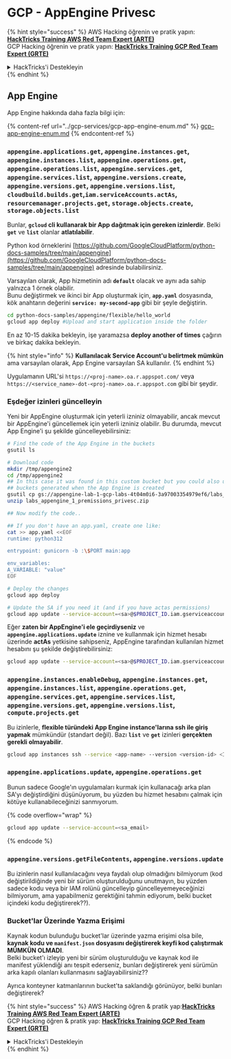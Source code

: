 # GCP - AppEngine Privesc

{% hint style="success" %}
AWS Hacking öğrenin ve pratik yapın:<img src="/.gitbook/assets/image.png" alt="" data-size="line">[**HackTricks Training AWS Red Team Expert (ARTE)**](https://training.hacktricks.xyz/courses/arte)<img src="/.gitbook/assets/image.png" alt="" data-size="line">\
GCP Hacking öğrenin ve pratik yapın: <img src="/.gitbook/assets/image (2).png" alt="" data-size="line">[**HackTricks Training GCP Red Team Expert (GRTE)**<img src="/.gitbook/assets/image (2).png" alt="" data-size="line">](https://training.hacktricks.xyz/courses/grte)

<details>

<summary>HackTricks'i Destekleyin</summary>

* [**abonelik planlarını**](https://github.com/sponsors/carlospolop) kontrol edin!
* **Katılın** 💬 [**Discord grubuna**](https://discord.gg/hRep4RUj7f) veya [**telegram grubuna**](https://t.me/peass) veya **bizi takip edin** **Twitter'da** 🐦 [**@hacktricks\_live**](https://twitter.com/hacktricks\_live)**.**
* **HackTricks'e PR göndererek hacking ipuçlarını paylaşın** [**HackTricks**](https://github.com/carlospolop/hacktricks) ve [**HackTricks Cloud**](https://github.com/carlospolop/hacktricks-cloud) github depolarına.

</details>
{% endhint %}

## App Engine

App Engine hakkında daha fazla bilgi için:

{% content-ref url="../gcp-services/gcp-app-engine-enum.md" %}
[gcp-app-engine-enum.md](../gcp-services/gcp-app-engine-enum.md)
{% endcontent-ref %}

### `appengine.applications.get`, `appengine.instances.get`, `appengine.instances.list`, `appengine.operations.get`, `appengine.operations.list`, `appengine.services.get`, `appengine.services.list`, `appengine.versions.create`, `appengine.versions.get`, `appengine.versions.list`, `cloudbuild.builds.get`,`iam.serviceAccounts.actAs`, `resourcemanager.projects.get`, `storage.objects.create`, `storage.objects.list`

Bunlar, **`gcloud` cli kullanarak bir App dağıtmak için gereken izinlerdir**. Belki **`get`** ve **`list`** olanlar **atlatılabilir**.

Python kod örneklerini [https://github.com/GoogleCloudPlatform/python-docs-samples/tree/main/appengine](https://github.com/GoogleCloudPlatform/python-docs-samples/tree/main/appengine) adresinde bulabilirsiniz.

Varsayılan olarak, App hizmetinin adı **`default`** olacak ve aynı ada sahip yalnızca 1 örnek olabilir.\
Bunu değiştirmek ve ikinci bir App oluşturmak için, **`app.yaml`** dosyasında, kök anahtarın değerini **`service: my-second-app`** gibi bir şeyle değiştirin.
```bash
cd python-docs-samples/appengine/flexible/hello_world
gcloud app deploy #Upload and start application inside the folder
```
En az 10-15 dakika bekleyin, işe yaramazsa **deploy another of times** çağırın ve birkaç dakika bekleyin.

{% hint style="info" %}
**Kullanılacak Service Account'u belirtmek mümkün** ama varsayılan olarak, App Engine varsayılan SA kullanılır.
{% endhint %}

Uygulamanın URL'si `https://<proj-name>.oa.r.appspot.com/` veya `https://<service_name>-dot-<proj-name>.oa.r.appspot.com` gibi bir şeydir.

### Eşdeğer izinleri güncelleyin

Yeni bir AppEngine oluşturmak için yeterli izniniz olmayabilir, ancak mevcut bir AppEngine'i güncellemek için yeterli izniniz olabilir. Bu durumda, mevcut App Engine'i şu şekilde güncelleyebilirsiniz:
```bash
# Find the code of the App Engine in the buckets
gsutil ls

# Download code
mkdir /tmp/appengine2
cd /tmp/appengine2
## In this case it was found in this custom bucket but you could also use the
## buckets generated when the App Engine is created
gsutil cp gs://appengine-lab-1-gcp-labs-4t04m0i6-3a97003354979ef6/labs_appengine_1_premissions_privesc.zip .
unzip labs_appengine_1_premissions_privesc.zip

## Now modify the code..

## If you don't have an app.yaml, create one like:
cat >> app.yaml <<EOF
runtime: python312

entrypoint: gunicorn -b :\$PORT main:app

env_variables:
A_VARIABLE: "value"
EOF

# Deploy the changes
gcloud app deploy

# Update the SA if you need it (and if you have actas permissions)
gcloud app update --service-account=<sa>@$PROJECT_ID.iam.gserviceaccount.com
```
Eğer **zaten bir AppEngine'i ele geçirdiyseniz** ve **`appengine.applications.update`** iznine ve kullanmak için hizmet hesabı üzerinde **actAs** yetkisine sahipseniz, AppEngine tarafından kullanılan hizmet hesabını şu şekilde değiştirebilirsiniz:
```bash
gcloud app update --service-account=<sa>@$PROJECT_ID.iam.gserviceaccount.com
```
### `appengine.instances.enableDebug`, `appengine.instances.get`, `appengine.instances.list`, `appengine.operations.get`, `appengine.services.get`, `appengine.services.list`, `appengine.versions.get`, `appengine.versions.list`, `compute.projects.get`

Bu izinlerle, **flexible türündeki App Engine instance'larına ssh ile giriş yapmak** mümkündür (standart değil). Bazı **`list`** ve **`get`** izinleri **gerçekten gerekli olmayabilir**.
```bash
gcloud app instances ssh --service <app-name> --version <version-id> <ID>
```
### `appengine.applications.update`, `appengine.operations.get`

Bunun sadece Google'ın uygulamaları kurmak için kullanacağı arka plan SA'yı değiştirdiğini düşünüyorum, bu yüzden bu hizmet hesabını çalmak için kötüye kullanabileceğinizi sanmıyorum.

{% code overflow="wrap" %}
```bash
gcloud app update --service-account=<sa_email>
```
{% endcode %}

### `appengine.versions.getFileContents`, `appengine.versions.update`

Bu izinlerin nasıl kullanılacağını veya faydalı olup olmadığını bilmiyorum (kod değiştirildiğinde yeni bir sürüm oluşturulduğunu unutmayın, bu yüzden sadece kodu veya bir IAM rolünü güncelleyip güncelleyemeyeceğinizi bilmiyorum, ama yapabilmeniz gerektiğini tahmin ediyorum, belki bucket içindeki kodu değiştirerek??).

### Bucket'lar Üzerinde Yazma Erişimi

Kaynak kodun bulunduğu bucket'lar üzerinde yazma erişimi olsa bile, **kaynak kodu ve `manifest.json` dosyasını değiştirerek keyfi kod çalıştırmak MÜMKÜN OLMADI**.\
Belki bucket'ı izleyip yeni bir sürüm oluşturulduğu ve kaynak kod ile manifest yüklendiği anı tespit ederseniz, bunları değiştirerek yeni sürümün arka kapılı olanları kullanmasını sağlayabilirsiniz??

Ayrıca konteyner katmanlarının bucket'ta saklandığı görünüyor, belki bunları değiştirerek?

{% hint style="success" %}
AWS Hacking öğren & pratik yap:<img src="/.gitbook/assets/image.png" alt="" data-size="line">[**HackTricks Training AWS Red Team Expert (ARTE)**](https://training.hacktricks.xyz/courses/arte)<img src="/.gitbook/assets/image.png" alt="" data-size="line">\
GCP Hacking öğren & pratik yap: <img src="/.gitbook/assets/image (2).png" alt="" data-size="line">[**HackTricks Training GCP Red Team Expert (GRTE)**<img src="/.gitbook/assets/image (2).png" alt="" data-size="line">](https://training.hacktricks.xyz/courses/grte)

<details>

<summary>HackTricks'i Destekleyin</summary>

* [**abonelik planlarını**](https://github.com/sponsors/carlospolop) kontrol edin!
* **💬 [**Discord grubuna**](https://discord.gg/hRep4RUj7f) veya [**telegram grubuna**](https://t.me/peass) katılın veya bizi **Twitter'da** 🐦 [**@hacktricks\_live**](https://twitter.com/hacktricks\_live)** takip edin.**
* **HackTricks'e PR göndererek hacking ipuçlarını paylaşın** [**HackTricks**](https://github.com/carlospolop/hacktricks) ve [**HackTricks Cloud**](https://github.com/carlospolop/hacktricks-cloud) github depolarına.

</details>
{% endhint %}
